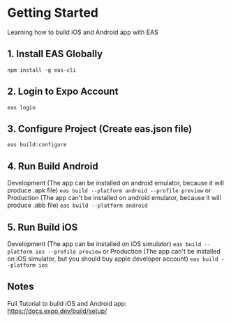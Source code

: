 # Getting Started
Learning how to build iOS and Android app with EAS

## 1. Install EAS Globally
```npm install -g eas-cli```

## 2. Login to Expo Account
```eas login```

## 3. Configure Project (Create eas.json file)
```eas build:configure```

## 4. Run Build Android
Development (The app can be installed on android emulator, because it will produce .apk file)
```eas build --platform android --profile preview```
or
Production (The app can't be installed on android emulator, because it will produce .abb file)
```eas build --platform android```

## 5. Run Build iOS
Development (The app can be installed on iOS simulator)
```eas build --platform ios --profile preview```
or
Production (The app can't be installed on iOS simulator, but you should buy apple developer account)
```eas build --platform ios```

## Notes
Full Tutorial to build iOS and Android app:
https://docs.expo.dev/build/setup/
